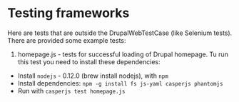 # Testing frameworks

Here are tests that are outside the DrupalWebTestCase (like Selenium tests). There are provided some example tests:

1. homepage.js - tests for successful loading of Drupal homepage. Tu run this test you need to install these dependencies:
  * Install ``nodejs`` - 0.12.0 (brew install nodejs), with ``npm``
  * Install dependencies: ``npm -g install fs js-yaml casperjs phantomjs``
  * Run with ``casperjs test homepage.js``

